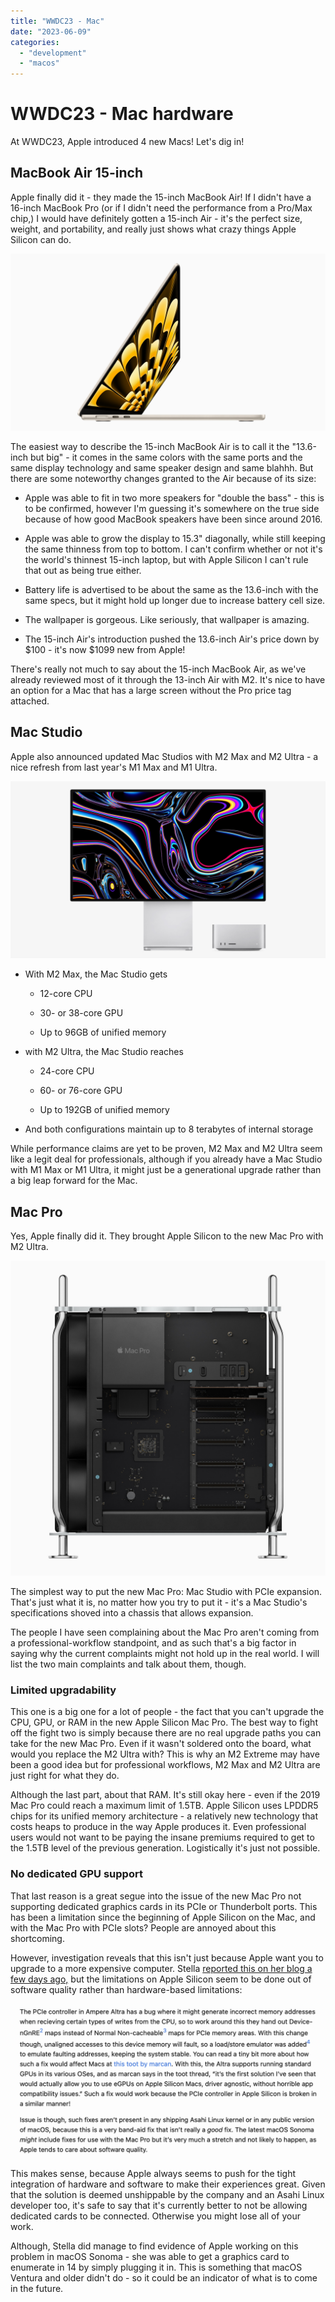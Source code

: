 ```yaml
---
title: "WWDC23 - Mac"
date: "2023-06-09"
categories: 
  - "development"
  - "macos"
---
```


# WWDC23 - Mac hardware

At WWDC23, Apple introduced 4 new Macs! Let's dig in!

## MacBook Air 15-inch

Apple finally did it - they made the 15-inch MacBook Air! If I didn't have a 16-inch MacBook Pro (or if I didn't need the performance from a Pro/Max chip,) I would have definitely gotten a 15-inch Air - it's the perfect size, weight, and portability, and really just shows what crazy things Apple Silicon can do.

![](../../../images/2023/06/06-09-wwdc23-mac-macbook-air-15.png)

The easiest way to describe the 15-inch MacBook Air is to call it the "13.6-inch but big" - it comes in the same colors with the same ports and the same display technology and same speaker design and same blahhh. But there are some noteworthy changes granted to the Air because of its size:

- Apple was able to fit in two more speakers for "double the bass" - this is to be confirmed, however I'm guessing it's somewhere on the true side because of how good MacBook speakers have been since around 2016.

- Apple was able to grow the display to 15.3" diagonally, while still keeping the same thinness from top to bottom. I can't confirm whether or not it's the world's thinnest 15-inch laptop, but with Apple Silicon I can't rule that out as being true either.

- Battery life is advertised to be about the same as the 13.6-inch with the same specs, but it might hold up longer due to increase battery cell size.

- The wallpaper is gorgeous. Like seriously, that wallpaper is amazing.

- The 15-inch Air's introduction pushed the 13.6-inch Air's price down by $100 - it's now $1099 new from Apple!

There's really not much to say about the 15-inch MacBook Air, as we've already reviewed most of it through the 13-inch Air with M2. It's nice to have an option for a Mac that has a large screen without the Pro price tag attached.

## Mac Studio

Apple also announced updated Mac Studios with M2 Max and M2 Ultra - a nice refresh from last year's M1 Max and M1 Ultra.

![](../../../images/2023/06/06-09-wwdc23-mac-mac-studio.png)

- With M2 Max, the Mac Studio gets
    - 12-core CPU
    
    - 30- or 38-core GPU
    
    - Up to 96GB of unified memory

- with M2 Ultra, the Mac Studio reaches
    - 24-core CPU
    
    - 60- or 76-core GPU
    
    - Up to 192GB of unified memory

- And both configurations maintain up to 8 terabytes of internal storage

While performance claims are yet to be proven, M2 Max and M2 Ultra seem like a legit deal for professionals, although if you already have a Mac Studio with M1 Max or M1 Ultra, it might just be a generational upgrade rather than a big leap forward for the Mac.

## Mac Pro

Yes, Apple finally did it. They brought Apple Silicon to the new Mac Pro with M2 Ultra.

![](../../../images/2023/06/06-09-wwdc23-mac-mac-pro.png)

The simplest way to put the new Mac Pro: Mac Studio with PCIe expansion. That's just what it is, no matter how you try to put it - it's a Mac Studio's specifications shoved into a chassis that allows expansion.

The people I have seen complaining about the Mac Pro aren't coming from a professional-workflow standpoint, and as such that's a big factor in saying why the current complaints might not hold up in the real world. I will list the two main complaints and talk about them, though.

### Limited upgradability

This one is a big one for a lot of people - the fact that you can't upgrade the CPU, GPU, or RAM in the new Apple Silicon Mac Pro. The best way to fight off the fight two is simply because there are no real upgrade paths you can take for the new Mac Pro. Even if it wasn't soldered onto the board, what would you replace the M2 Ultra with? This is why an M2 Extreme may have been a good idea but for professional workflows, M2 Max and M2 Ultra are just right for what they do.

Although the last part, about that RAM. It's still okay here - even if the 2019 Mac Pro could reach a maximum limit of 1.5TB. Apple Silicon uses LPDDR5 chips for its unified memory architecture - a relatively new technology that costs heaps to produce in the way Apple produces it. Even professional users would not want to be paying the insane premiums required to get to the 1.5TB level of the previous generation. Logistically it's just not possible.

### No dedicated GPU support

That last reason is a great segue into the issue of the new Mac Pro not supporting dedicated graphics cards in its PCIe or Thunderbolt ports. This has been a limitation since the beginning of Apple Silicon on the Mac, and with the Mac Pro with PCIe slots? People are annoyed about this shortcoming.

However, investigation reveals that this isn't just because Apple want you to upgrade to a more expensive computer. Stella [reported this on her blog a few days ago,](https://blog.thatstel.la/update/ios/2023/06/05/my-thoughts-on-wwdc-2023.html) but the limitations on Apple Silicon seem to be done out of software quality rather than hardware-based limitations:

![](../../../images/2023/06/06-09-wwdc23-mac-pcie-issues.png)

This makes sense, because Apple always seems to push for the tight integration of hardware and software to make their experiences great. Given that the solution is deemed unshippable by the company and an Asahi Linux developer too, it's safe to say that it's currently better to not be allowing dedicated cards to be connected. Otherwise you might lose all of your work.

Although, Stella did manage to find evidence of Apple working on this problem in macOS Sonoma - she was able to get a graphics card to enumerate in 14 by simply plugging it in. This is something that macOS Ventura and older didn't do - so it could be an indicator of what is to come in the future.
